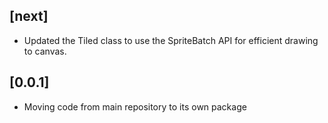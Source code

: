 ## [next]

* Updated the Tiled class to use the SpriteBatch API for efficient drawing to canvas.

## [0.0.1]

* Moving code from main repository to its own package
